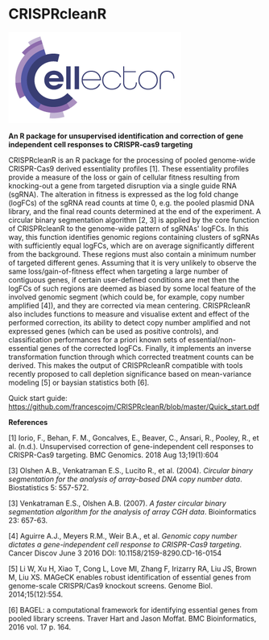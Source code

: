 # CRISPRcleanR

![alt text](https://github.com/francescojm/CELLector_App/blob/master/www/Cellector-logo-double-size.png)

**An R package for unsupervised identification and correction of gene independent cell responses to CRISPR-cas9 targeting**

CRISPRcleanR is an R package for the processing of pooled genome-wide CRISPR-Cas9 derived essentiality profiles [1]. These essentiality profiles provide a measure of the loss or gain of cellular fitness resulting from knocking-out a gene from targeted disruption via a single guide RNA (sgRNA). The alteration in fitness is expressed as the log fold change (logFCs) of the sgRNA read counts at time 0, e.g. the pooled plasmid DNA library, and the final read counts determined at the end of the experiment. A circular binary segmentation algorithm [2, 3] is applied by the core function of CRISPRcleanR to the genome-wide pattern of sgRNAs' logFCs. In this way, this function identifies genomic regions containing clusters of sgRNAs with sufficiently equal logFCs, which are on average significantly different from the background. These regions must also contain a minimum number of targeted different genes. Assuming that it is very unlikely to observe the same loss/gain-of-fitness effect when targeting a large number of contiguous genes, if certain user-defined conditions are met then the logFCs of such regions are deemed as biased by some local feature of the involved genomic segment (which could be, for example, copy number amplified [4]), and they are corrected via mean centering. CRISPRcleanR also includes functions to measure and visualise extent and effect of the performed correction, its ability to detect copy number amplified and not expressed genes (which can be used as positive controls), and classification performances for a priori known sets of essential/non-essential genes of the corrected logFCs. Finally, it implements an inverse transformation function through which corrected treatment counts can be derived. This makes the output of CRISPRcleanR compatible with tools recently proposed to call depletion significance based on mean-variance modeling [5] or baysian statistics both [6].

Quick start guide:
https://github.com/francescojm/CRISPRcleanR/blob/master/Quick_start.pdf

**References**

[1] Iorio, F., Behan, F. M., Goncalves, E., Beaver, C., Ansari, R., Pooley, R., et al. (n.d.). Unsupervised correction of gene-independent cell responses to CRISPR-Cas9 targeting. BMC Genomics. 2018 Aug 13;19(1):604

[3] Olshen A.B., Venkatraman E.S., Lucito R., et al. (2004). *Circular binary segmentation for the analysis of array-based DNA copy number data*. Biostatistics 5: 557-572.

[3] Venkatraman E.S., Olshen A.B. (2007). *A faster circular binary segmentation algorithm for the analysis of array CGH data*. Bioinformatics 23: 657-63.

[4] Aguirre A.J., Meyers R.M., Weir B.A., et al. *Genomic copy number dictates a gene-independent cell response to CRISPR-Cas9 targeting*. Cancer Discov June 3 2016 DOI: 10.1158/2159-8290.CD-16-0154

[5] Li W, Xu H, Xiao T, Cong L, Love MI, Zhang F, Irizarry RA, Liu JS, Brown M, Liu XS. MAGeCK enables robust identification of essential genes from genome-scale CRISPR/Cas9 knockout screens. Genome Biol. 2014;15(12):554.

[6] BAGEL: a computational framework for identifying essential genes from pooled library screens. Traver Hart and Jason Moffat. BMC Bioinformatics, 2016 vol. 17 p. 164.

